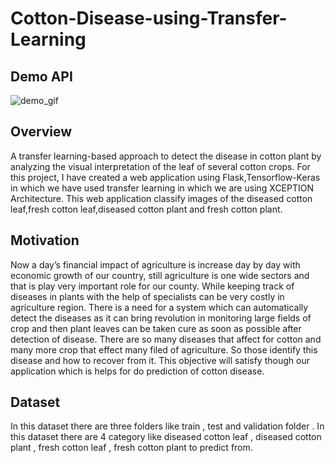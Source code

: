 # Cotton-Disease-using-Transfer-Learning

## Demo API
![demo_gif](https://user-images.githubusercontent.com/66901829/157964879-ac14c862-71ca-4299-b551-14ecac86f3b2.gif)


## Overview
A transfer learning-based approach to detect the disease in cotton plant by analyzing the visual interpretation of the leaf of several cotton crops. For this project, I have  created a web application using Flask,Tensorflow-Keras in which we have used transfer learning in which we are using XCEPTION Architecture. This web application classify images of the diseased cotton leaf,fresh cotton leaf,diseased cotton plant and fresh cotton plant.

## Motivation
Now a day’s financial impact of agriculture is increase day by day with economic growth of our country, still agriculture is one wide sectors and that is play very important role for our county. While keeping track of diseases in plants with the help of specialists can be very costly in agriculture region. There is a need for a system which can automatically detect the diseases as it can bring revolution in monitoring large fields of crop and then plant leaves can be taken cure as soon as possible after detection of disease. There are so many diseases that affect for cotton and many more crop that effect many filed of agriculture. So those identify this disease and how to recover from it. This objective will satisfy though our application which is helps for do prediction of cotton disease.

## Dataset
In this dataset there are three folders like train , test and validation folder . In this dataset there are 4 category like diseased cotton leaf , diseased cotton plant , fresh cotton leaf , fresh cotton plant to predict from.
